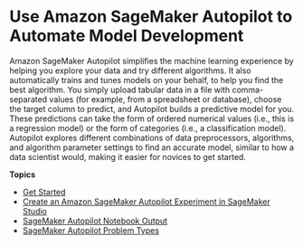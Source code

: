 # Use Amazon SageMaker Autopilot to Automate Model Development<a name="autopilot-automate-model-development"></a>

 Amazon SageMaker Autopilot simplifies the machine learning experience by helping you explore your data and try different algorithms\. It also automatically trains and tunes models on your behalf, to help you find the best algorithm\. You simply upload tabular data in a file with comma\-separated values \(for example, from a spreadsheet or database\), choose the target column to predict, and Autopilot builds a predictive model for you\. These predictions can take the form of ordered numerical values \(i\.e\., this is a regression model\) or the form of categories \(i\.e\., a classification model\)\. Autopilot explores different combinations of data preprocessors, algorithms, and algorithm parameter settings to find an accurate model, similar to how a data scientist would, making it easier for novices to get started\. 

**Topics**
+ [Get Started](autopilot-automate-model-development-get-started.md)
+ [Create an Amazon SageMaker Autopilot Experiment in SageMaker Studio](autopilot-automate-model-development-create-experiment.md)
+ [SageMaker Autopilot Notebook Output](autopilot-automate-model-development-notebook-output.md)
+ [SageMaker Autopilot Problem Types](autopilot-automate-model-development-problem-types.md)